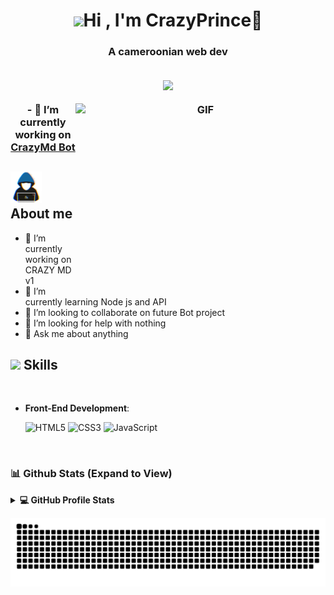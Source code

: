 <h1 align="center"><b><img src="https://media.giphy.com/media/hvRJCLFzcasrR4ia7z/giphy.gif" width="35">Hi , I'm CrazyPrince👑</b>
<h3 align="center"><b>A cameroonian web dev</b>
<br>
<br>
<div align="center">
  
[![](https://visitcount.itsvg.in/api?id=CrazyPrince&icon=3&color=6)](https://visitcount.itsvg.in)
  
</div>
<a target="_blank" align="center">
  <img align="right" top="500" height="300" width="400" alt="GIF" src="https://media.giphy.com/media/SWoSkN6DxTszqIKEqv/giphy.gif">
</a>
- 🔭 I’m currently working on <a href="http://github.com/CrazyPrince/CRAZY-MD-v2" target="blank">CrazyMd Bot</a>

## <picture><img src = "https://github.com/0xAbdulKhalid/0xAbdulKhalid/raw/main/assets/mdImages/about_me.gif" width = 50px></picture> **About me**

- 🔭 I’m currently working on CRAZY MD v1
- 🌱 I’m currently learning Node js and API
- 👯 I’m looking to collaborate on future Bot project
- 🤔 I’m looking for help with nothing
- 💬 Ask me about anything

## <img src="https://media2.giphy.com/media/QssGEmpkyEOhBCb7e1/giphy.gif?cid=ecf05e47a0n3gi1bfqntqmob8g9aid1oyj2wr3ds3mg700bl&rid=giphy.gif" width ="25"><b> Skills</b>
<br>

- **Front-End Development**:

   ![HTML5](https://img.shields.io/badge/HTML5%20-%23E34F26.svg?style=for-the-badge&logo=html5&logoColor=white)
   ![CSS3](https://img.shields.io/badge/CSS%20-%231572B6.svg?style=for-the-badge&logo=css3&logoColor=white)
   ![JavaScript](https://img.shields.io/badge/JavaScript%20-%23F7DF1E.svg?style=for-the-badge&logo=javascript&logoColor=black)
<br>
<div align="center">
</div>

### 📊 Github Stats (Expand to View) 


<details> 
  <summary><b>💻 GitHub Profile Stats</b></summary>
  <br/>
  <p align="center">
    <a href="https://github.com/CrazyPrince/github-readme-stats"><img alt="CrazyPrince's Github Stats" src="https://github-readme-stats.vercel.app/api?username=CrazyPrince&show_icons=true&count_private=true&theme=algolia" height="192px"/></a>
<br/>
  &nbsp;
	  <img src="https://github-readme-stats.vercel.app/api/top-langs?username=CrazyPrince&show_icons=true&locale=en&layout=compact&theme=algolia" alt="CrazyPrince" height="192px"/>
  <br/>
<br/>
  <b>Note:</b> life like a p*nis.
  </p>
</details>

</details>

<p align="center">
<picture>
  <source
    media="(prefers-color-scheme: dark)"
    srcset="https://raw.githubusercontent.com/platane/snk/output/github-contribution-grid-snake-dark.svg"
  />
  <source
    media="(prefers-color-scheme: light)"
    srcset="https://raw.githubusercontent.com/platane/snk/output/github-contribution-grid-snake.svg"
  />
  <img
    alt="github contribution grid snake animation"
    src="https://raw.githubusercontent.com/platane/snk/output/github-contribution-grid-snake.svg"
  />
</picture>
</p>
	


